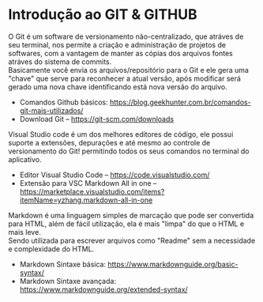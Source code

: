 # Introdução ao GIT & GITHUB 

O Git é um software de versionamento não-centralizado, que atráves de seu terminal, nos permite a criação e administração de projetos de softwares, com a vantagem de manter as cópias dos arquivos fontes atráves do sistema de commits.</br>
Basicamente você envia os arquivos/repositório para o Git e ele gera uma "chave" que serve para reconhecer a atual versão, após modificar será gerado uma nova chave identificando está nova versão do arquivo.</br>

- Comandos Github básicos: https://blog.geekhunter.com.br/comandos-git-mais-utilizados/
- Download Git – https://git-scm.com/downloads
  
Visual Studio code é um dos melhores editores de código, ele possui suporte a extensões, depurações e até mesmo ao controle de versionamento do Git! permitindo todos os seus comandos no terminal do aplicativo.</br>

- Editor Visual Studio Code – https://code.visualstudio.com/
- Extensão para VSC Markdown All in one – https://marketplace.visualstudio.com/items?itemName=yzhang.markdown-all-in-one

Markdown é uma linguagem simples de marcação que pode ser convertida para HTML, além de fácil utilização, ela é mais "limpa" do que o HTML e mais leve. </br>
Sendo utilizada para escrever arquivos como "Readme" sem a necessidade e complexidade do HTML.

- Markdown Sintaxe básica: https://www.markdownguide.org/basic-syntax/
- Markdown Sintaxe avançada: https://www.markdownguide.org/extended-syntax/


